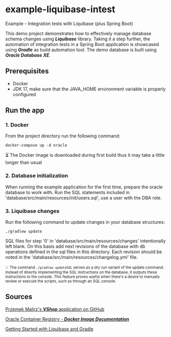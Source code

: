 # example-liquibase-intest
Example - Integration tests with Liquibase (plus Spring Boot)

This demo project demonstrates how to effectively manage database schema changes using ***Liquibase*** library.
Taking it a step further, the automation of integration tests in a Spring Boot application is showcased using
***Gradle*** as build automation tool. The demo database is built using ***Oracle Database XE***.

## Prerequisites

- Docker
- JDK 17, make sure that the JAVA_HOME environment variable is properly configured


## Run the app
### 1. Docker
From the project directory run the following command:
```shell
docker-compose up -d oracle
```
⏳ The Docker image is downloaded during first build thus it  may take a little longer than usual

### 2. Database initialization
When running the example application for the first time, prepare the oracle database to work with.
Run the SQL statements included in 'database/src/main/resources/init/users.sql', use a user with the DBA role.

### 3. Liquibase changes
Run the following command to update changes in your database structures:
```shell
./gradlew update
```
SQL files for step '0' in 'database/src/main/resources/changes' intentionally left blank.
On this basis add next revisions of the database with db operations defined in the sql files in this directory.
Each revision should be noted in the 'database/src/main/resources/changelog.yml' file.

💡
<small>The command ```./gradlew updateSQL``` serves as a dry run variant of the update command. Instead of directly
implementing the SQL instructions on the database, it outputs these instructions to the console. This feature proves
useful when there's a desire to manually review or execute the scripts, such as through an SQL console.</small>


## Sources
[Przemek Malirz's ***VShop*** application on GitHub](https://github.com/pmalirz/vshop)

[Oracle Container Registry - ***Docker Image Documentation***](https://container-registry.oracle.com/ords/f?p=113:4:7132997386216:::4:P4_REPOSITORY,AI_REPOSITORY,AI_REPOSITORY_NAME,P4_REPOSITORY_NAME,P4_EULA_ID,P4_BUSINESS_AREA_ID:803,803,Oracle%20Database%20Express%20Edition,Oracle%20Database%20Express%20Edition,1,0&cs=3O9aDhk0TG62vtwnn1iPt8FwP9tFUTiRoYQQgB2DZFKLEoDK408DPdLm-YsbNEMVvjsmYi9_GzDvKbj2ZJKccmg)

[Getting Started with Liquibase and Gradle](https://contribute.liquibase.com/extensions-integrations/directory/integration-docs/gradle/)
